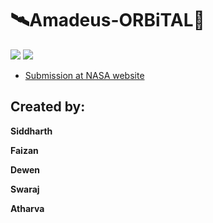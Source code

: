 # 🛰Amadeus-ORBiTAL🚀

![](https://www.nasa.gov/sites/default/files/thumbnails/image/nasa-logo-web-rgb.png)
![](https://i.ibb.co/ccYjNjB/aaa.jpg)
- [Submission at NASA website](https://2020.spaceappschallenge.org/challenges/connect/orbital-sky/teams/amadeus/project)

## Created by:

**Siddharth**

**Faizan**

**Dewen**

**Swaraj**

**Atharva**
